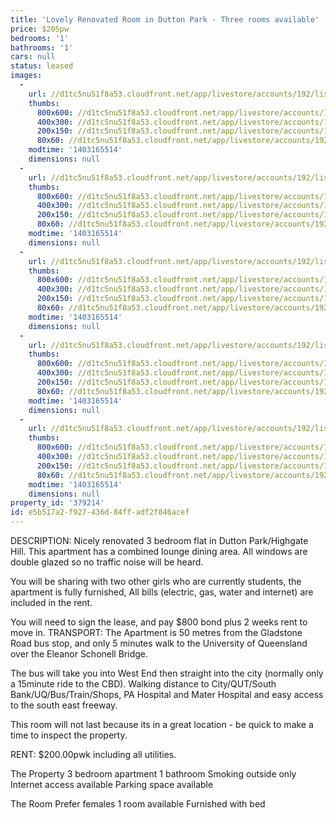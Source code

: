 ```yaml
---
title: 'Lovely Renovated Room in Dutton Park - Three rooms available'
price: $205pw
bedrooms: '1'
bathrooms: '1'
cars: null
status: leased
images:
  -
    url: //d1tc5nu51f8a53.cloudfront.net/app/livestore/accounts/192/listings/178940/images/Front-New_5371903395_20140619061108.jpg
    thumbs:
      800x600: //d1tc5nu51f8a53.cloudfront.net/app/livestore/accounts/192/listings/178940/images/Front-New_5371903395_20140619061108_800x600.jpg
      400x300: //d1tc5nu51f8a53.cloudfront.net/app/livestore/accounts/192/listings/178940/images/Front-New_5371903395_20140619061108_400x300.jpg
      200x150: //d1tc5nu51f8a53.cloudfront.net/app/livestore/accounts/192/listings/178940/images/Front-New_5371903395_20140619061108_200x150.jpg
      80x60: //d1tc5nu51f8a53.cloudfront.net/app/livestore/accounts/192/listings/178940/images/Front-New_5371903395_20140619061108_80x60.jpg
    modtime: '1403165514'
    dimensions: null
  -
    url: //d1tc5nu51f8a53.cloudfront.net/app/livestore/accounts/192/listings/178940/images/kitchen_432588616_20140619061108.jpg
    thumbs:
      800x600: //d1tc5nu51f8a53.cloudfront.net/app/livestore/accounts/192/listings/178940/images/kitchen_432588616_20140619061108_800x600.jpg
      400x300: //d1tc5nu51f8a53.cloudfront.net/app/livestore/accounts/192/listings/178940/images/kitchen_432588616_20140619061108_400x300.jpg
      200x150: //d1tc5nu51f8a53.cloudfront.net/app/livestore/accounts/192/listings/178940/images/kitchen_432588616_20140619061108_200x150.jpg
      80x60: //d1tc5nu51f8a53.cloudfront.net/app/livestore/accounts/192/listings/178940/images/kitchen_432588616_20140619061108_80x60.jpg
    modtime: '1403165514'
    dimensions: null
  -
    url: //d1tc5nu51f8a53.cloudfront.net/app/livestore/accounts/192/listings/178940/images/lounge-room-a_3073971714_20140619061113.jpg
    thumbs:
      800x600: //d1tc5nu51f8a53.cloudfront.net/app/livestore/accounts/192/listings/178940/images/lounge-room-a_3073971714_20140619061113_800x600.jpg
      400x300: //d1tc5nu51f8a53.cloudfront.net/app/livestore/accounts/192/listings/178940/images/lounge-room-a_3073971714_20140619061113_400x300.jpg
      200x150: //d1tc5nu51f8a53.cloudfront.net/app/livestore/accounts/192/listings/178940/images/lounge-room-a_3073971714_20140619061113_200x150.jpg
      80x60: //d1tc5nu51f8a53.cloudfront.net/app/livestore/accounts/192/listings/178940/images/lounge-room-a_3073971714_20140619061113_80x60.jpg
    modtime: '1403165514'
    dimensions: null
  -
    url: //d1tc5nu51f8a53.cloudfront.net/app/livestore/accounts/192/listings/178940/images/lounge-room_3896428915_20140619061121.jpg
    thumbs:
      800x600: //d1tc5nu51f8a53.cloudfront.net/app/livestore/accounts/192/listings/178940/images/lounge-room_3896428915_20140619061121_800x600.jpg
      400x300: //d1tc5nu51f8a53.cloudfront.net/app/livestore/accounts/192/listings/178940/images/lounge-room_3896428915_20140619061121_400x300.jpg
      200x150: //d1tc5nu51f8a53.cloudfront.net/app/livestore/accounts/192/listings/178940/images/lounge-room_3896428915_20140619061121_200x150.jpg
      80x60: //d1tc5nu51f8a53.cloudfront.net/app/livestore/accounts/192/listings/178940/images/lounge-room_3896428915_20140619061121_80x60.jpg
    modtime: '1403165514'
    dimensions: null
  -
    url: //d1tc5nu51f8a53.cloudfront.net/app/livestore/accounts/192/listings/178940/images/Room-3_4329309380_20140619061121.jpg
    thumbs:
      800x600: //d1tc5nu51f8a53.cloudfront.net/app/livestore/accounts/192/listings/178940/images/Room-3_4329309380_20140619061121_800x600.jpg
      400x300: //d1tc5nu51f8a53.cloudfront.net/app/livestore/accounts/192/listings/178940/images/Room-3_4329309380_20140619061121_400x300.jpg
      200x150: //d1tc5nu51f8a53.cloudfront.net/app/livestore/accounts/192/listings/178940/images/Room-3_4329309380_20140619061121_200x150.jpg
      80x60: //d1tc5nu51f8a53.cloudfront.net/app/livestore/accounts/192/listings/178940/images/Room-3_4329309380_20140619061121_80x60.jpg
    modtime: '1403165514'
    dimensions: null
property_id: '379214'
id: e5b517a2-f927-436d-84ff-adf2f846acef
---
```

DESCRIPTION: Nicely renovated 3 bedroom flat in Dutton Park/Highgate Hill. This apartment has a combined lounge dining area. All windows are double glazed so no traffic noise will be heard.

You will be sharing with two other girls who are currently students, the apartment is fully furnished, All bills (electric, gas, water and internet) are included in the rent.

You will need to sign the lease, and pay $800 bond plus 2 weeks rent to move in.
TRANSPORT: The Apartment is 50 metres from the Gladstone Road bus stop, and only 5 minutes walk to the University of Queensland over the Eleanor Schonell Bridge.

The bus will take you into West End then straight into the city (normally only a 15minute ride to the CBD). Walking distance to City/QUT/South Bank/UQ/Bus/Train/Shops, PA Hospital and Mater Hospital and easy access to the south east freeway.

This room will not last because its in a great location - be quick to make a time to inspect the property.

RENT: $200.00pwk including all utilities.

The Property
3 bedroom apartment
1 bathroom
Smoking outside only
Internet access available
Parking space available

The Room
Prefer females
1 room available
Furnished with bed